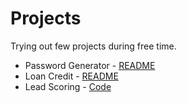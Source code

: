 # Projects
Trying out few projects during free time.

- Password Generator - <a href="https://github.com/Samith98/Projects/blob/main/Password%20Generator/README.md">README</a>
- Loan Credit - <a href="https://github.com/Samith98/Loan_Credit/blob/main/README.md">README</a>
- Lead Scoring - <a href="https://github.com/Samith98/Lead_Scoring/blob/main/Lead_Scoring_Notebook.ipynb">Code</a>